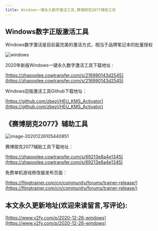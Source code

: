 ```yaml
---
title: Windows一键永久数字激活工具,赛博朋克2077辅助工具
---
```








## Windows数字正版激活工具



Windows数字激活是目前最完美的激活方式，相当于品牌笔记本的批量授权



![windows](https://www.v2fy.com/asset/0i/jikemiji/jikemiji-md/2020-12-26-windows.assets/windows.gif)



2020年新版Windows一键永久数字激活工具下载地址 :

[https://zhaooolee.cowtransfer.com/s/216990143d2545](https://zhaooolee.cowtransfer.com/s/216990143d2545)



Windows旧版激活工具Github下载地址： 

[https://github.com/zbezj/HEU_KMS_Activator](https://github.com/zbezj/HEU_KMS_Activator)



## 《赛博朋克2077》辅助工具



![image-20201226105440851](https://www.v2fy.com/asset/0i/jikemiji/jikemiji-md/2020-12-26-windows.assets/image-20201226105440851.png)



赛博朋克2077辅助工具下载地址：

[https://zhaooolee.cowtransfer.com/s/69213e8a4e1345](https://zhaooolee.cowtransfer.com/s/69213e8a4e1345)



免费单机游戏修改器发布页面：

[https://flingtrainer.com/cn/community/forums/trainer-release/](https://flingtrainer.com/cn/community/forums/trainer-release/)


## 本文永久更新地址(欢迎来读留言,写评论):

[https://www.v2fy.com/p/2020-12-26-windows](https://www.v2fy.com/p/2020-12-26-windows)
